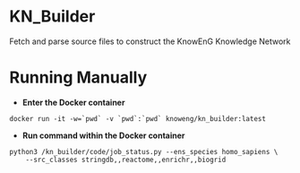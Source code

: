 # KN_Builder

Fetch and parse source files to construct the KnowEnG Knowledge Network

# Running Manually

- **Enter the Docker container**
```console
docker run -it -w=`pwd` -v `pwd`:`pwd` knoweng/kn_builder:latest
```


- **Run command within the Docker container**
```console
python3 /kn_builder/code/job_status.py --ens_species homo_sapiens \
    --src_classes stringdb,,reactome,,enrichr,,biogrid
```

